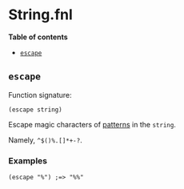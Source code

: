 # String.fnl

**Table of contents**

- [`escape`](#escape)

## `escape`
Function signature:

```
(escape string)
```

Escape magic characters of [patterns][1] in the `string`.

Namely, `^$()%.[]*+-?`.

[1]: https://www.lua.org/manual/5.4/manual.html#6.4.1

### Examples

```fennel
(escape "%") ;=> "%%"
```


<!-- Generated with Fenneldoc 1.0.1-dev-7960056
     https://gitlab.com/andreyorst/fenneldoc -->
